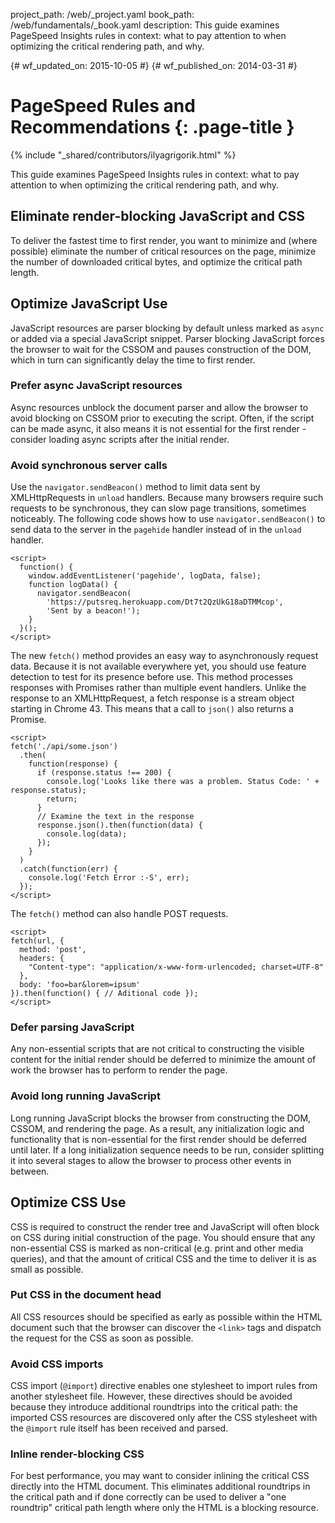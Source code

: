 project_path: /web/_project.yaml
book_path: /web/fundamentals/_book.yaml
description: This guide examines PageSpeed Insights rules in context: what to pay attention to when optimizing the critical rendering path, and why.

{# wf_updated_on: 2015-10-05 #}
{# wf_published_on: 2014-03-31 #}

# PageSpeed Rules and Recommendations {: .page-title }

{% include "_shared/contributors/ilyagrigorik.html" %}

This guide examines PageSpeed Insights rules in context: what to pay attention to when optimizing the critical rendering path, and why.


## Eliminate render-blocking JavaScript and CSS

To deliver the fastest time to first render, you want to minimize and (where possible) eliminate the number of critical resources on the page, minimize the number of downloaded critical bytes, and optimize the critical path length.

## Optimize JavaScript Use

JavaScript resources are parser blocking by default unless marked as `async` or added via a special JavaScript snippet. Parser blocking JavaScript forces the browser to wait for the CSSOM and pauses construction of the DOM, which in turn can significantly delay the time to first render.

### Prefer async JavaScript resources

Async resources unblock the document parser and allow the browser to avoid blocking on CSSOM prior to executing the script. Often, if the script can be made async, it also means it is not essential for the first render - consider loading async scripts after the initial render.

### Avoid synchronous server calls

Use the `navigator.sendBeacon()` method to limit data sent by XMLHttpRequests in
`unload` handlers. Because many browsers require such requests to be
synchronous, they can slow page transitions, sometimes noticeably. The following
code shows how to use `navigator.sendBeacon()` to send data to the server in the
`pagehide` handler instead of in the `unload` handler.


    <script>
      function() {
        window.addEventListener('pagehide', logData, false);
        function logData() {
          navigator.sendBeacon(
            'https://putsreq.herokuapp.com/Dt7t2QzUkG18aDTMMcop',
            'Sent by a beacon!');
        }
      }();
    </script>
    

The new `fetch()` method provides an easy way to asynchronously request data. Because it is not available everywhere yet, you should use feature detection to test for its presence before use. This method processes responses with Promises rather than multiple event handlers. Unlike the response to an XMLHttpRequest, a fetch response is a stream object starting in Chrome 43. This means that a call to `json()` also returns a Promise. 


    <script>
    fetch('./api/some.json')  
      .then(  
        function(response) {  
          if (response.status !== 200) {  
            console.log('Looks like there was a problem. Status Code: ' +  response.status);  
            return;  
          }
          // Examine the text in the response  
          response.json().then(function(data) {  
            console.log(data);  
          });  
        }  
      )  
      .catch(function(err) {  
        console.log('Fetch Error :-S', err);  
      });
    </script>
    

The `fetch()` method can also handle POST requests.


    <script>
    fetch(url, {
      method: 'post',
      headers: {  
        "Content-type": "application/x-www-form-urlencoded; charset=UTF-8"  
      },  
      body: 'foo=bar&lorem=ipsum'  
    }).then(function() { // Aditional code });
    </script>
    

### Defer parsing JavaScript

Any non-essential scripts that are not critical to constructing the visible content for the initial render should be deferred to minimize the amount of work the browser has to perform to render the page.

### Avoid long running JavaScript

Long running JavaScript blocks the browser from constructing the DOM, CSSOM, and rendering the page. As a result, any initialization logic and functionality that is non-essential for the first render should be deferred until later. If a long initialization sequence needs to be run, consider splitting it into several stages to allow the browser to process other events in between.

## Optimize CSS Use

CSS is required to construct the render tree and JavaScript will often block on CSS during initial construction of the page. You should ensure that any non-essential CSS is marked as non-critical (e.g. print and other media queries), and that the amount of critical CSS and the time to deliver it is as small as possible.

### Put CSS in the document head

All CSS resources should be specified as early as possible within the HTML document such that the browser can discover the `<link>` tags and dispatch the request for the CSS as soon as possible.

### Avoid CSS imports

CSS import (`@import`) directive enables one stylesheet to import rules from another stylesheet file. However, these directives should be avoided because they introduce additional roundtrips into the critical path: the imported CSS resources are discovered only after the CSS stylesheet with the `@import` rule itself has been received and parsed.

### Inline render-blocking CSS

For best performance, you may want to consider inlining the critical CSS directly into the HTML document. This eliminates additional roundtrips in the critical path and if done correctly can be used to deliver a "one roundtrip" critical path length where only the HTML is a blocking resource.

